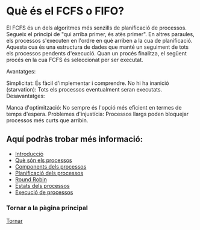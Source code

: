 # Què és el FCFS o FIFO?

El FCFS és un dels algoritmes més senzills de planificació de processos. Segueix el principi de "qui arriba primer, és atès primer". En altres paraules, els processos s'executen en l'ordre en què arriben a la cua de planificació. Aquesta cua és una estructura de dades que manté un seguiment de tots els processos pendents d'execució. Quan un procés finalitza, el següent procés en la cua FCFS és seleccionat per ser executat.

Avantatges:

Simplicitat: És fàcil d'implementar i comprendre.
No hi ha inanició (starvation): Tots els processos eventualment seran executats.
Desavantatges:

Manca d'optimització: No sempre és l'opció més eficient en termes de temps d'espera.
Problemes d'injustícia: Processos llargs poden bloquejar processos més curts que arribin.

## Aquí podràs trobar més informació:
- [Introducció](01%CC%A3_Introduccio.md)
- [Què són els processos](02_Que_son_els_processos.md)
- [Components dels processos](03_Components_processos.md)
- [Planificació dels processos](04_Planificacio_de_processos.md)
- [Round Robin](06_Round_Robin.md)
- [Estats dels processos](07_Estats_processos.md)
- [Execució de processos](08_Execucio_processos.md)

### Tornar a la pàgina principal

[Tornar](../../README.md)